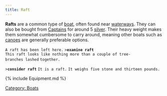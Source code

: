 ```yaml
---
title: Raft
---
```


**Rafts** are a common type of [boat](boat "wikilink"), often found near
[waterways](waterways "wikilink"). They can also be bought from
[Captains](Captain "wikilink") for around 5 [silver](gold "wikilink").
Their heavy weight makes them somewhat cumbersome to carry around,
meaning other boats such as [canoes](canoe "wikilink") are generally
preferable options.

`A raft has been left here.`
`>`**`examine raft`**
`This raft looks like nothing more than a couple of tree-branches lashed`
`together.`

`>`**`consider raft`**
`It is a raft.`
`It weighs five stone and thirteen pounds.`

{% include Equipment.md %}

[Category: Boats](Category:_Boats "wikilink")